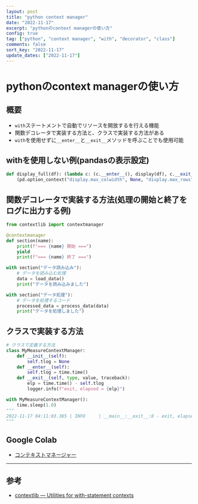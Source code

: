 ```yaml
---
layout: post
title: "python context manager"
date: "2022-11-17"
excerpt: "pythonのcontext managerの使い方"
config: true
tag: ["python", "context manager", "with", "decorator", "class"]
comments: false
sort_key: "2022-11-17"
update_dates: ["2022-11-17"]
---
```


# pythonのcontext managerの使い方

## 概要
 - `with`ステートメントで自動でリソースを開放するを行える機能
 - 関数デコレータで実装する方法と、クラスで実装する方法がある
 - `with`を使用せずに`__enter__`と`__exit__`メソッドを呼ぶことでも使用可能

## withを使用しない例(pandasの表示設定)

```python
def display_full(df): (lambda c: (c.__enter__(), display(df), c.__exit__()))\
    (pd.option_context("display.max_colwidth", None, "display.max_rows", None, "display.max_columns", None))
```

## 関数デコレータで実装する方法(処理の開始と終了をログに出力する例)

```python
from contextlib import contextmanager

@contextmanager
def section(name):
    print(f"=== {name} 開始 ===")
    yield
    print(f"=== {name} 終了 ===")

with section("データ読み込み"):
    # データを読み込む処理
    data = load_data()
    print("データを読み込みました")

with section("データ処理"):
    # データを処理するコード
    processed_data = process_data(data)
    print("データを処理しました")
```

## クラスで実装する方法

```python
# クラスで定義する方法
class MyMeasureContextManager:
    def __init__(self):
        self.tlog = None
    def __enter__(self):
        self.tlog = time.time()
    def __exit__(self, type, value, traceback):
        elp = time.time() - self.tlog
        logger.info(f"exit, elapsed = {elp}")

with MyMeasureContextManager():
    time.sleep(1.0)
"""
2022-11-17 04:11:03.385 | INFO     | __main__:__exit__:8 - exit, elapsed = 1.0011460781097412
"""
```

## Google Colab
 - [コンテキストマネージャー](https://colab.research.google.com/drive/1iKbu9mjcp6tOzSlZkvLJOZtItigNXCwR?usp=sharing)

---

## 参考
 - [contextlib — Utilities for with-statement contexts](https://docs.python.org/3/library/contextlib.html)

